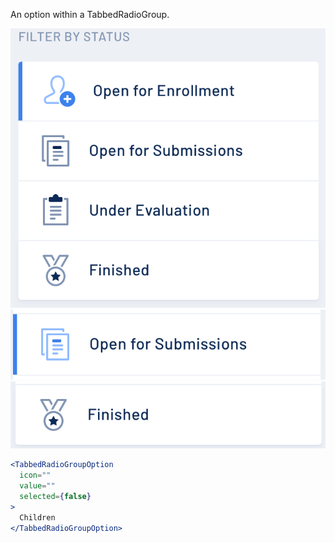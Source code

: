 An option within a TabbedRadioGroup.

<div class="examples">
  <div class="example">
    <a href="public/images/components/TabbedRadioGroupOption/1.png">
      <img src="public/images/components/TabbedRadioGroupOption/1.png" alt="TabbedRadioGroupOption 1" />
    </a>
  </div>
  <div class="example">
    <a href="public/images/components/TabbedRadioGroupOption/2.png">
      <img src="public/images/components/TabbedRadioGroupOption/2.png" alt="TabbedRadioGroupOption 2" />
    </a>
  </div>
  <div class="example">
    <a href="public/images/components/TabbedRadioGroupOption/3.png">
      <img src="public/images/components/TabbedRadioGroupOption/3.png" alt="TabbedRadioGroupOption 3" />
    </a>
  </div>
</div>

```jsx
<TabbedRadioGroupOption
  icon=""
  value=""
  selected={false}
>
  Children
</TabbedRadioGroupOption>
```
